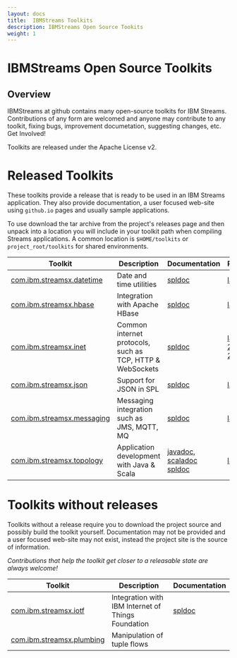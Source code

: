 ```yaml
---
layout: docs
title:  IBMStreams Toolkits
description: IBMStreams Open Source Tookits
weight: 1
---
```


# IBMStreams Open Source Toolkits 
## Overview

IBMStreams at github contains many open-source toolkits for IBM Streams. Contributions of any form are welcomed and anyone may contribute to any toolkit, fixing bugs, improvement documetation, suggesting changes, etc. Get Involved!  

Toolkits are released under the Apache License v2.

# Released Toolkits

These toolkits provide a release that is ready to be used in an IBM Streams application. They also provide documentation, 
a user focused web-site using `github.io` pages and usually sample applications.

To use download the tar archive from the project's releases page and then
unpack into a location you will include in your toolkit path when compiling
Streams applications. A common location is `$HOME/toolkits` or `project_root/toolkits` for shared environments.

| Toolkit | Description | Documentation | Releases |
| ------- |-------------| -------| ---------|
| <a href="http://ibmstreams.github.io/streamsx.datetime/" >com.ibm.streamsx.datetime</a> | Date and time utilities | <a href="http://ibmstreams.github.io/streamsx.datetime/com.ibm.streamsx.datetime/doc/spldoc/html/index.html">spldoc</a> |<a href="https://github.com/IBMStreams/streamsx.datetime/releases/latest" >latest</a>, <a href="https://github.com/IBMStreams/streamsx.datetime/releases" >all</a> |
| <a href="http://ibmstreams.github.io/streamsx.hbase/" >com.ibm.streamsx.hbase</a> | Integration with Apache HBase| <a href="http://ibmstreams.github.io/streamsx.hbase/com.ibm.streamsx.hbase/doc/spldoc/html/index.html">spldoc</a> | <a href="https://github.com/IBMStreams/streamsx.hbase/releases/latest" >latest</a> |
| <a href="http://ibmstreams.github.io/streamsx.inet/" >com.ibm.streamsx.inet</a> | Common internet protocols, such as TCP, HTTP & WebSockets | <a href="http://ibmstreams.github.io/streamsx.inet/com.ibm.streamsx.inet/doc/spldoc/html/index.html">spldoc</a> | <a href="https://github.com/IBMStreams/streamsx.inet/releases/latest" >latest</a>, <a href="https://github.com/IBMStreams/streamsx.inet/releases/tag/v2.7.0" >2.7.0</a>, <a href="https://github.com/IBMStreams/streamsx.inet/releases/tag/v2.0.2" >2.0.2</a>, <a href="https://github.com/IBMStreams/streamsx.inet/releases" >all</a> |
| <a href="http://ibmstreams.github.io/streamsx.json/" >com.ibm.streamsx.json</a> | Support for JSON in SPL| <a href="http://ibmstreams.github.io/streamsx.json/com.ibm.streamsx.json/doc/spldoc/html/index.html">spldoc</a> | <a href="https://github.com/IBMStreams/streamsx.json/releases/latest" >latest</a>, <a href="https://github.com/IBMStreams/streamsx.json/releases" >all</a> |
| <a href="http://ibmstreams.github.io/streamsx.messaaging/" >com.ibm.streamsx.messaging</a> | Messaging integration such as JMS, MQTT, MQ| <a href="http://ibmstreams.github.io/streamsx.messaging/com.ibm.streamsx.messaging/doc/spldoc/html/index.html">spldoc</a> | <a href="https://github.com/IBMStreams/streamsx.messaging/releases/latest" >latest</a>, <a href="https://github.com/IBMStreams/streamsx.messaging/releases" >all</a> |
| <a href="http://ibmstreams.github.io/streamsx.topology/" >com.ibm.streamsx.topology</a> | Application development with Java & Scala | <a href="http://ibmstreams.github.io/streamsx.topology/doc/javadoc/index.html">javadoc</a>, <a href="http://ibmstreams.github.io/streamsx.topology/doc/scaladoc/index.html">scaladoc</a> <a href="http://ibmstreams.github.io/streamsx.topology/doc/spldoc/html/index.html">spldoc</a> | <a href="https://github.com/IBMStreams/streamsx.topology/releases/latest" >latest</a>, <a href="https://github.com/IBMStreams/streamsx.topology/releases" >all</a> |

# Toolkits without releases

Toolkits without a release require you to download the project source and possibly build the toolkit yourself.
Documentation may not be provided and a user focused web-site may not exist, instead the project site is the source of information.

*Contributions that help the toolkit get closer to a releasable state are always welcome!*

| Toolkit | Description | Documentation |
| ------- |-------------| ------- |
| <a href="http://ibmstreams.github.io/streamsx.iotf/" >com.ibm.streamsx.iotf</a> | Integration with IBM Internet of Things Foundation | <a href="http://ibmstreams.github.io/streamsx.iotf/doc/spldoc/html/index.html">spldoc</a> |
| <a href="https://github.com/IBMStreams/streamsx.plumbing" >com.ibm.streamsx.plumbing</a> | Manipulation of tuple flows |  |


